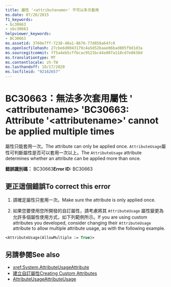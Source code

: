 ```yaml
---
title: 屬性 '<attributename>' 不可以多次套用
ms.date: 07/20/2015
f1_keywords:
- bc30663
- vbc30663
helpviewer_keywords:
- BC30663
ms.assetid: 3760e7ff-7238-40a1-8676-77d858a64fc0
ms.openlocfilehash: 27cbe6d0043179c4a5d52baae06bad805f9d1d3a
ms.sourcegitcommit: ff5a4eb5cffbcac9521bc44a907a118cd7e8638d
ms.translationtype: MT
ms.contentlocale: zh-TW
ms.lasthandoff: 10/17/2020
ms.locfileid: "92162657"
---
```

# <a name="bc30663-attribute-attributename-cannot-be-applied-multiple-times"></a><span data-ttu-id="a244e-102">BC30663：無法多次套用屬性 ' \<attributename> '</span><span class="sxs-lookup"><span data-stu-id="a244e-102">BC30663: Attribute '\<attributename>' cannot be applied multiple times</span></span>

<span data-ttu-id="a244e-103">屬性只能套用一次。</span><span class="sxs-lookup"><span data-stu-id="a244e-103">The attribute can only be applied once.</span></span> <span data-ttu-id="a244e-104">`AttributeUsage`屬性可判斷屬性是否可以套用一次以上。</span><span class="sxs-lookup"><span data-stu-id="a244e-104">The `AttributeUsage` attribute determines whether an attribute can be applied more than once.</span></span>

 <span data-ttu-id="a244e-105">**錯誤識別碼：** BC30663</span><span class="sxs-lookup"><span data-stu-id="a244e-105">**Error ID:** BC30663</span></span>

## <a name="to-correct-this-error"></a><span data-ttu-id="a244e-106">更正這個錯誤</span><span class="sxs-lookup"><span data-stu-id="a244e-106">To correct this error</span></span>

1. <span data-ttu-id="a244e-107">請確定屬性只套用一次。</span><span class="sxs-lookup"><span data-stu-id="a244e-107">Make sure the attribute is only applied once.</span></span>

2. <span data-ttu-id="a244e-108">如果您要使用您所開發的自訂屬性，請考慮將其 `AttributeUsage` 屬性變更為允許多個屬性使用方式，如下列範例所示。</span><span class="sxs-lookup"><span data-stu-id="a244e-108">If you are using custom attributes you developed, consider changing their `AttributeUsage` attribute to allow multiple attribute usage, as with the following example.</span></span>

```vb
<AttributeUsage(AllowMultiple := True)>
```

## <a name="see-also"></a><span data-ttu-id="a244e-109">另請參閱</span><span class="sxs-lookup"><span data-stu-id="a244e-109">See also</span></span>

- <xref:System.AttributeUsageAttribute>
- [<span data-ttu-id="a244e-110">建立自訂屬性</span><span class="sxs-lookup"><span data-stu-id="a244e-110">Creating Custom Attributes</span></span>](../../programming-guide/concepts/attributes/creating-custom-attributes.md)
- [<span data-ttu-id="a244e-111">AttributeUsage</span><span class="sxs-lookup"><span data-stu-id="a244e-111">AttributeUsage</span></span>](../../programming-guide/concepts/attributes/attributeusage.md)
